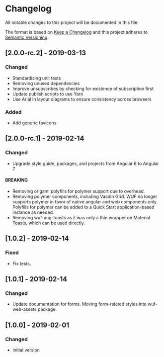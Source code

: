 # Changelog

All notable changes to this project will be documented in this file.

The format is based on [Keep a Changelog](http://keepachangelog.com/en/1.0.0/)
and this project adheres to [Semantic Versioning](http://semver.org/spec/v2.0.0.html).


## [2.0.0-rc.2] - 2019-03-13
### Changed
- Standardizing unit tests
- Removing unused dependencies
- Improve unsubscribes by checking for existence of subscription first
- Update publish scripts to use Yarn
- Use Arial in layout diagrams to ensure consistency across browsers
### Added
- Add generic favicons

## [2.0.0-rc.1] - 2019-02-14
### Changed
- Upgrade style guide, packages, and projects from Angular 6 to Angular 7
#### BREAKING
- Removing origami polyfills for polymer support due to overhead.
- Removing polymer components, including Vaadin Grid.  WUF no longer supports polymer in favor of native angular and web components only.  Polyfills for polymer can be added to a Quick Start application-based instance as needed.
- Removing wuf-ang-toasts as it was only a thin wrapper on Material Toasts, which can be used directly.

## [1.0.2] - 2019-02-14
### Fixed
- Fix tests.

## [1.0.1] - 2019-02-14
### Changed
- Update documentation for forms.  Moving form-related styles into wuf-web-assets package.

## [1.0.0] - 2019-02-01
### Changed
- Initial version
